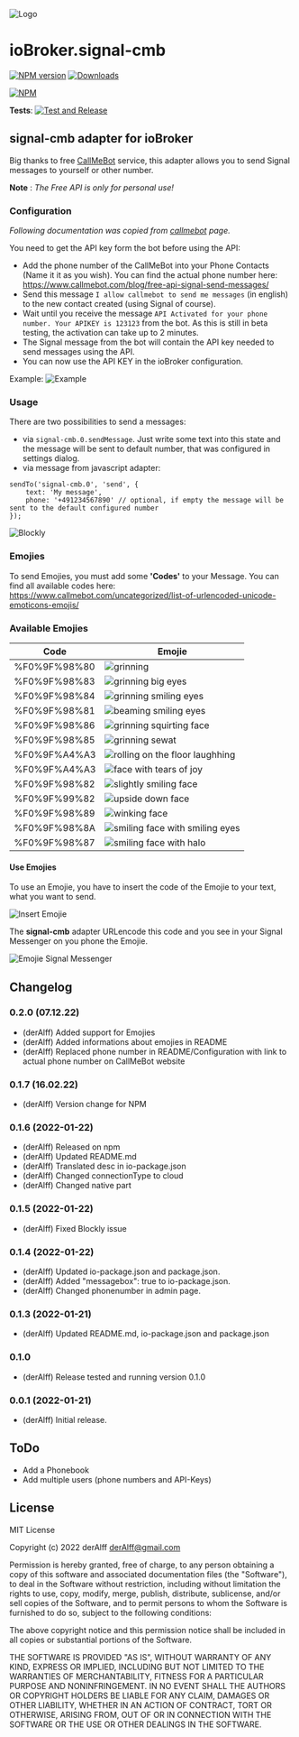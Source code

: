 ![Logo](admin/signal-cmb.png)
# ioBroker.signal-cmb

[![NPM version](http://img.shields.io/npm/v/iobroker.signal-cmb.svg)](https://www.npmjs.com/package/iobroker.signal-cmb)
[![Downloads](https://img.shields.io/npm/dm/iobroker.signal-cmb.svg)](https://www.npmjs.com/package/iobroker.signal-cmb)

<!--[![Dependency Status](https://img.shields.io/david/ioBroker/iobroker.signal-cmb.svg)](https://david-dm.org/ioBroker/iobroker.signal-cmb)
[![Known Vulnerabilities](https://snyk.io/test/github/ioBroker/ioBroker.signal-cmb/badge.svg)](https://snyk.io/test/github/ioBroker/ioBroker.signal-cmb)
-->
[![NPM](https://nodei.co/npm/iobroker.signal-cmb.png?downloads=true)](https://nodei.co/npm/iobroker.signal-cmb/)


<!--<**Tests:**: [![Travis-CI](http://img.shields.io/travis/ioBroker/ioBroker.signal-cmb/master.svg)](https://travis-ci.org/ioBroker/ioBroker.signal-cmb)
-->

**Tests**: [![Test and Release](https://github.com/necotec/ioBroker.signal-cmb/actions/workflows/test-and-release.yml/badge.svg)](https://github.com/necotec/ioBroker.signal-cmb/actions/workflows/test-and-release.yml)

## signal-cmb adapter for ioBroker
Big thanks to free [CallMeBot](https://www.callmebot.com/blog/free-api-signal-send-messages/) service, this adapter allows you to send Signal messages to yourself or other number.

**Note** : *The Free API is only for personal use!*

### Configuration
*Following documentation was copied from [callmebot](https://www.callmebot.com/blog/free-api-signal-send-messages/) page.*

You need to get the API key form the bot before using the API:

- Add the phone number of the CallMeBot into your Phone Contacts (Name it it as you wish). You can find the actual phone number here: https://www.callmebot.com/blog/free-api-signal-send-messages/ 
- Send this message `I allow callmebot to send me messages` (in english) to the new contact created (using Signal of course).
- Wait until you receive the message `API Activated for your phone number. Your APIKEY is 123123` from the bot. As this is still in beta testing, the activation can take up to 2 minutes.
- The Signal message from the bot will contain the API key needed to send messages using the API.
- You can now use the API KEY in the ioBroker configuration.

Example:
![Example](img/signal.jpg)

### Usage
There are two possibilities to send a messages:
- via `signal-cmb.0.sendMessage`. Just write some text into this state and the message will be sent to default number, that was configured in settings dialog.
- via message from javascript adapter:
```
sendTo('signal-cmb.0', 'send', {
    text: 'My message', 
    phone: '+491234567890' // optional, if empty the message will be sent to the default configured number
});
``` 

![Blockly](img/blockly-signal.png)

### Emojies
To send Emojies, you must add some **'Codes'** to your Message. You can find all available codes here: https://www.callmebot.com/uncategorized/list-of-urlencoded-unicode-emoticons-emojis/

### Available Emojies
|Code|Emojie|
|---|---|
|%F0%9F%98%80|![grinning](img/emojies/01_grinning.png)|
|%F0%9F%98%83|![grinning big eyes](img/emojies/02_grinning_big_eyes.png)|
|%F0%9F%98%84|![grinning smiling eyes](img/emojies/03_grinning_smiling_eyes.png)|
|%F0%9F%98%81|![beaming smiling eyes](img/emojies/04_beaming_smiling_eyes.png)|
|%F0%9F%98%86|![grinning squirting face](img/emojies/05_grinning_squinting_face.png)|
|%F0%9F%98%85|![grinning sewat](img/emojies/06_grinning_sweat.png)|
|%F0%9F%A4%A3|![rolling on the floor laughhing](img/emojies/07_rolling_on_the_floor_laughing.png)|
|%F0%9F%A4%A3|![face with tears of joy](img/emojies/08_face_with_tears_of_joy.png)|
|%F0%9F%98%82|![slightly smiling face](img/emojies/09_slightly_smiling_face.png)|
|%F0%9F%99%82|![upside down face](img/emojies/10_upside_down_face.png)|
|%F0%9F%98%89|![winking face](img/emojies/11_winking_face.png)|
|%F0%9F%98%8A|![smiling face with smiling eyes](img/emojies/12_smiling_face_with_smiling_eyes.png)|
|%F0%9F%98%87|![smiling face with halo](img/emojies/13_smiling_face_with_halo.png)|

#### Use Emojies
To use an Emojie, you have to insert the code of the Emojie to your text, what you want to send.

![Insert Emojie](img/add_emojies.png)

The **signal-cmb** adapter URLencode this code and you see in your Signal Messenger on you phone the Emojie.

![Emojie Signal Messenger](img/emojie_signal_mesenger.png)

## Changelog
<!--
Placeholder for the next version (at the beginning of the line):
## **WORK IN PROGRESS**
* Did some changes
* Did some more changes
-->
### 0.2.0 (07.12.22)
* (derAlff) Added support for Emojies
* (derAlff) Added informations about emojies in README
* (derAlff) Replaced phone number in README/Configuration with link to actual phone number on CallMeBot website

### 0.1.7 (16.02.22)
* (derAlff) Version change for NPM

### 0.1.6 (2022-01-22)
* (derAlff) Released on npm
* (derAlff) Updated README.md
* (derAlff) Translated desc in io-package.json
* (derAlff) Changed connectionType to cloud
* (derAlff) Changed native part

### 0.1.5 (2022-01-22)
* (derAlff) Fixed Blockly issue

### 0.1.4 (2022-01-22)
* (derAlff) Updated io-package.json and package.json. 
* (derAlff) Added "messagebox": true to io-package.json. 
* (derAlff) Changed phonenumber in admin page.

### 0.1.3 (2022-01-21)
* (derAlff) Updated README.md, io-package.json and package.json

### 0.1.0
* (derAlff) Release tested and running version 0.1.0

### 0.0.1 (2022-01-21)
* (derAlff) Initial release.

## ToDo
* Add a Phonebook
* Add multiple users (phone numbers and API-Keys) 

## License
MIT License

Copyright (c) 2022 derAlff <derAlff@gmail.com>

Permission is hereby granted, free of charge, to any person obtaining a copy
of this software and associated documentation files (the "Software"), to deal
in the Software without restriction, including without limitation the rights
to use, copy, modify, merge, publish, distribute, sublicense, and/or sell
copies of the Software, and to permit persons to whom the Software is
furnished to do so, subject to the following conditions:

The above copyright notice and this permission notice shall be included in all
copies or substantial portions of the Software.

THE SOFTWARE IS PROVIDED "AS IS", WITHOUT WARRANTY OF ANY KIND, EXPRESS OR
IMPLIED, INCLUDING BUT NOT LIMITED TO THE WARRANTIES OF MERCHANTABILITY,
FITNESS FOR A PARTICULAR PURPOSE AND NONINFRINGEMENT. IN NO EVENT SHALL THE
AUTHORS OR COPYRIGHT HOLDERS BE LIABLE FOR ANY CLAIM, DAMAGES OR OTHER
LIABILITY, WHETHER IN AN ACTION OF CONTRACT, TORT OR OTHERWISE, ARISING FROM,
OUT OF OR IN CONNECTION WITH THE SOFTWARE OR THE USE OR OTHER DEALINGS IN THE
SOFTWARE.
